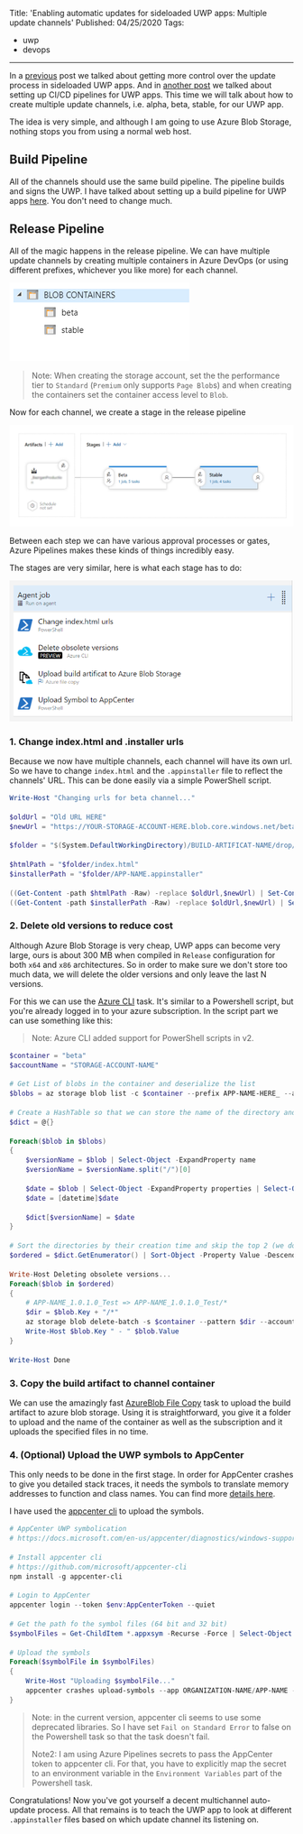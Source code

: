 Title: 'Enabling automatic updates for sideloaded UWP apps: Multiple update channels'
Published: 04/25/2020
Tags:

 - uwp
 - devops
---
In a [previous](https://mazeez.dev/posts/update-sideloaded-uwp) post we talked about getting more control over the update process in sideloaded UWP apps. And in [another post](https://mazeez.dev/posts/uwp-devops) we talked about setting up CI/CD pipelines for UWP apps. This time we will talk about how to create multiple update channels, i.e. alpha, beta, stable, for our UWP app.

The idea is very simple, and although I am going to use Azure Blob Storage, nothing stops you from using a normal web host.

## Build Pipeline

All of the channels should use the same build pipeline. The pipeline builds and signs the UWP. I have talked about setting up a build pipeline for UWP apps [here](https://mazeez.dev/posts/uwp-devops). You don't need to change much.

## Release Pipeline

All of the magic happens in the release pipeline. We can have multiple update channels by creating multiple containers in Azure DevOps (or using different prefixes, whichever you like more) for each channel.

![channels](../assets/images/posts/update-sideloaded-uwp-2/channels.png)

> Note: When creating the storage account, set the the performance tier to `Standard` (`Premium` only supports `Page Blob`s) and when creating the containers set the container access level to `Blob`.

Now for each channel, we create a stage in the release pipeline

![release-stages](../assets/images/posts/update-sideloaded-uwp-2/release-stages.png)

Between each step we can have various approval processes or gates, Azure Pipelines makes these kinds of things incredibly easy.

The stages are very similar, here is what each stage has to do:

![stage](../assets/images/posts/update-sideloaded-uwp-2/stage.png)

### 1. Change index.html and .installer urls

Because we now have multiple channels, each channel will have its own url. So we have to change `index.html` and the `.appinstaller` file to reflect the channels' URL. This can be done easily via a simple PowerShell script.

```powershell
Write-Host "Changing urls for beta channel..."

$oldUrl = "Old URL HERE"
$newUrl = "https://YOUR-STORAGE-ACCOUNT-HERE.blob.core.windows.net/beta"

$folder = "$(System.DefaultWorkingDirectory)/BUILD-ARTIFICAT-NAME/drop/AppxPackages"

$htmlPath = "$folder/index.html"
$installerPath = "$folder/APP-NAME.appinstaller"

((Get-Content -path $htmlPath -Raw) -replace $oldUrl,$newUrl) | Set-Content -Path $htmlPath
((Get-Content -path $installerPath -Raw) -replace $oldUrl,$newUrl) | Set-Content -Path $installerPath
```

### 2. Delete old versions to reduce cost

Although Azure Blob Storage is very cheap, UWP apps can become very large, ours is about 300 MB when compiled in `Release` configuration for both `x64` and `x86` architectures. So in order to make sure we don't store too much data, we will delete the older versions and only leave the last N versions.

For this we can use the [Azure CLI](https://github.com/microsoft/azure-pipelines-tasks/blob/master/Tasks/AzureCLIV2/Readme.md) task. It's similar to a Powershell script, but you're already logged in to your azure subscription. In the script part we can use something like this:

> Note: Azure CLI added support for PowerShell scripts in v2.

```powershell
$container = "beta"
$accountName = "STORAGE-ACCOUNT-NAME"

# Get List of blobs in the container and deserialize the list
$blobs = az storage blob list -c $container --prefix APP-NAME-HERE_ --account-name $accountName | convertFrom-json

# Create a HashTable so that we can store the name of the directory and its creation time
$dict = @{}

Foreach($blob in $blobs)
{
    $versionName = $blob | Select-Object -ExpandProperty name
    $versionName = $versionName.split("/")[0]

    $date = $blob | Select-Object -ExpandProperty properties | Select-Object -ExpandProperty creationTime
    $date = [datetime]$date

    $dict[$versionName] = $date
}

# Sort the directories by their creation time and skip the top 2 (we don't want to remove last 2 version)
$ordered = $dict.GetEnumerator() | Sort-Object -Property Value -Descending | Select-Object -Skip 2

Write-Host Deleting obsolete versions...
Foreach($blob in $ordered)
{
    # APP-NAME_1.0.1.0_Test => APP-NAME_1.0.1.0_Test/*
    $dir = $blob.Key + "/*"
    az storage blob delete-batch -s $container --pattern $dir --account-name $accountName
    Write-Host $blob.Key " - " $blob.Value
}

Write-Host Done
```

### 3. Copy the build artifact to channel container

We can use the amazingly fast [AzureBlob File Copy](https://github.com/microsoft/azure-pipelines-tasks/blob/master/Tasks/AzureFileCopyV1/README.md) task to upload the build artifact to azure blob storage. Using it is straightforward, you give it a folder to upload and the name of the container as well as the subscription and it uploads the specified files in no time.

### 4. (Optional) Upload the UWP symbols to AppCenter

This only needs to be done in the first stage. In order for AppCenter crashes to give you detailed stack traces, it needs the symbols to translate memory addresses to function and class names. You can find more [details here](https://docs.microsoft.com/en-us/appcenter/diagnostics/windows-support#symbolication).

I have used the [appcenter cli](https://github.com/microsoft/appcenter-cli) to upload the symbols.

```powershell
# AppCenter UWP symbolication
# https://docs.microsoft.com/en-us/appcenter/diagnostics/windows-support#symbolication

# Install appcenter cli
# https://github.com/microsoft/appcenter-cli
npm install -g appcenter-cli

# Login to AppCenter
appcenter login --token $env:AppCenterToken --quiet

# Get the path fo the symbol files (64 bit and 32 bit)
$symbolFiles = Get-ChildItem *.appxsym -Recurse -Force | Select-Object -ExpandProperty FullName

# Upload the symbols
Foreach($symbolFile in $symbolFiles)
{
    Write-Host "Uploading $symbolFile..."
    appcenter crashes upload-symbols --app ORGANIZATION-NAME/APP-NAME --appxsym $symbolFile
}
```

> Note: in the current version, appcenter cli seems to use some deprecated libraries. So I have set `Fail on Standard Error` to false on the Powershell task so that the task doesn't fail.
>
> Note2: I am using Azure Pipelines secrets to pass the AppCenter token to appcenter cli. For that, you have to explicitly map the secret to an environment variable in the `Environment Variables` part of the Powershell task.

Congratulations! Now you've got yourself a decent multichannel auto-update process. All that remains is to teach the UWP app to look at different `.appinstaller` files based on which update channel its listening on.